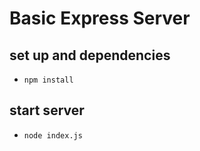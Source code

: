 # Basic Express Server

## set up and dependencies
- ```npm install```

## start server

- ```node index.js```

